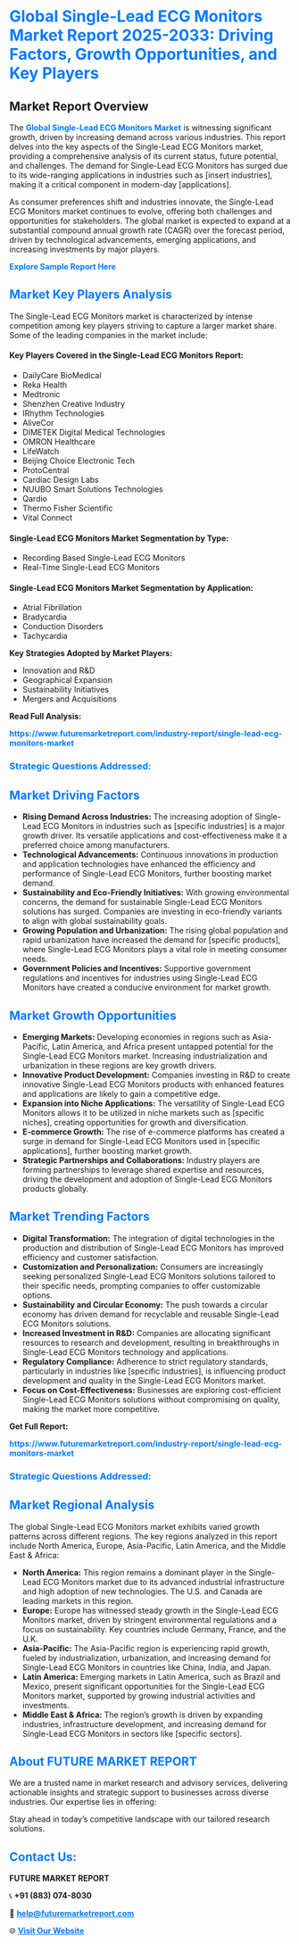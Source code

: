<h1 style="color: #007BFF;">Global Single-Lead ECG Monitors Market Report 2025-2033: Driving Factors, Growth Opportunities, and Key Players</h1>

<section id="overview">
<h2>Market Report Overview</h2>
<p>The <a href="https://www.futuremarketreport.com/industry-report/single-lead-ecg-monitors-market" style="color: #007BFF; text-decoration: none;"><strong>Global Single-Lead ECG Monitors Market</strong></a> is witnessing significant growth, driven by increasing demand across various industries. This report delves into the key aspects of the Single-Lead ECG Monitors market, providing a comprehensive analysis of its current status, future potential, and challenges. The demand for Single-Lead ECG Monitors has surged due to its wide-ranging applications in industries such as [insert industries], making it a critical component in modern-day [applications].</p>
<p>As consumer preferences shift and industries innovate, the Single-Lead ECG Monitors market continues to evolve, offering both challenges and opportunities for stakeholders. The global market is expected to expand at a substantial compound annual growth rate (CAGR) over the forecast period, driven by technological advancements, emerging applications, and increasing investments by major players.</p>
</section>

<section id="overview">
<p><a href="https://www.futuremarketreport.com/request-sample/reportId=77315" style="color: #007BFF; text-decoration: none;"><strong>Explore Sample Report Here</strong></a></p>
</section>

<section id="key-players">
<h2 style="color: #007BFF;">Market Key Players Analysis</h2>
<p>The Single-Lead ECG Monitors market is characterized by intense competition among key players striving to capture a larger market share. Some of the leading companies in the market include:</p>
<h4>Key Players Covered in the Single-Lead ECG Monitors Report:</h4>
<ul><li>DailyCare BioMedical</li><li>Reka Health</li><li>Medtronic</li><li>Shenzhen Creative Industry</li><li>IRhythm Technologies</li><li>AliveCor</li><li>DIMETEK Digital Medical Technologies</li><li>OMRON Healthcare</li><li>LifeWatch</li><li>Beijing Choice Electronic Tech</li><li>ProtoCentral</li><li>Cardiac Design Labs</li><li>NUUBO Smart Solutions Technologies</li><li>Qardio</li><li>Thermo Fisher Scientific</li><li>Vital Connect</li></ul>
<h4>Single-Lead ECG Monitors Market Segmentation by Type:</h4>
<ul><li>Recording Based Single-Lead ECG Monitors</li><li>Real-Time Single-Lead ECG Monitors</li></ul>

<h4>Single-Lead ECG Monitors Market Segmentation by Application:</h4>
<ul><li>Atrial Fibrillation</li><li>Bradycardia</li><li>Conduction Disorders</li><li>Tachycardia</li></ul>
<p><strong>Key Strategies Adopted by Market Players:</strong></p>
<ul>
<li>Innovation and R&D</li>
<li>Geographical Expansion</li>
<li>Sustainability Initiatives</li>
<li>Mergers and Acquisitions</li>
</ul>
</section>

<section>
<p><strong>Read Full Analysis: </strong></p><a href="https://www.futuremarketreport.com/industry-report/single-lead-ecg-monitors-market" style="color: #007BFF; text-decoration: none;"><strong>https://www.futuremarketreport.com/industry-report/single-lead-ecg-monitors-market</strong></a>
<h3 style="color: #007BFF;">Strategic Questions Addressed:</h3>
</section>

<section id="driving-factors">
<h2 style="color: #007BFF;">Market Driving Factors</h2>
<ul>
<li><strong>Rising Demand Across Industries:</strong> The increasing adoption of Single-Lead ECG Monitors in industries such as [specific industries] is a major growth driver. Its versatile applications and cost-effectiveness make it a preferred choice among manufacturers.</li>
<li><strong>Technological Advancements:</strong> Continuous innovations in production and application technologies have enhanced the efficiency and performance of Single-Lead ECG Monitors, further boosting market demand.</li>
<li><strong>Sustainability and Eco-Friendly Initiatives:</strong> With growing environmental concerns, the demand for sustainable Single-Lead ECG Monitors solutions has surged. Companies are investing in eco-friendly variants to align with global sustainability goals.</li>
<li><strong>Growing Population and Urbanization:</strong> The rising global population and rapid urbanization have increased the demand for [specific products], where Single-Lead ECG Monitors plays a vital role in meeting consumer needs.</li>
<li><strong>Government Policies and Incentives:</strong> Supportive government regulations and incentives for industries using Single-Lead ECG Monitors have created a conducive environment for market growth.</li>
</ul>
</section>

<section id="growth-opportunities">
<h2 style="color: #007BFF;">Market Growth Opportunities</h2>
<ul>
<li><strong>Emerging Markets:</strong> Developing economies in regions such as Asia-Pacific, Latin America, and Africa present untapped potential for the Single-Lead ECG Monitors market. Increasing industrialization and urbanization in these regions are key growth drivers.</li>
<li><strong>Innovative Product Development:</strong> Companies investing in R&D to create innovative Single-Lead ECG Monitors products with enhanced features and applications are likely to gain a competitive edge.</li>
<li><strong>Expansion into Niche Applications:</strong> The versatility of Single-Lead ECG Monitors allows it to be utilized in niche markets such as [specific niches], creating opportunities for growth and diversification.</li>
<li><strong>E-commerce Growth:</strong> The rise of e-commerce platforms has created a surge in demand for Single-Lead ECG Monitors used in [specific applications], further boosting market growth.</li>
<li><strong>Strategic Partnerships and Collaborations:</strong> Industry players are forming partnerships to leverage shared expertise and resources, driving the development and adoption of Single-Lead ECG Monitors products globally.</li>
</ul>
</section>

<section id="trending-factors">
<h2 style="color: #007BFF;">Market Trending Factors</h2>
<ul>
<li><strong>Digital Transformation:</strong> The integration of digital technologies in the production and distribution of Single-Lead ECG Monitors has improved efficiency and customer satisfaction.</li>
<li><strong>Customization and Personalization:</strong> Consumers are increasingly seeking personalized Single-Lead ECG Monitors solutions tailored to their specific needs, prompting companies to offer customizable options.</li>
<li><strong>Sustainability and Circular Economy:</strong> The push towards a circular economy has driven demand for recyclable and reusable Single-Lead ECG Monitors solutions.</li>
<li><strong>Increased Investment in R&D:</strong> Companies are allocating significant resources to research and development, resulting in breakthroughs in Single-Lead ECG Monitors technology and applications.</li>
<li><strong>Regulatory Compliance:</strong> Adherence to strict regulatory standards, particularly in industries like [specific industries], is influencing product development and quality in the Single-Lead ECG Monitors market.</li>
<li><strong>Focus on Cost-Effectiveness:</strong> Businesses are exploring cost-efficient Single-Lead ECG Monitors solutions without compromising on quality, making the market more competitive.</li>
</ul>
</section>

<section>
<p><strong>Get Full Report: </strong></p><a href="https://www.futuremarketreport.com/industry-report/single-lead-ecg-monitors-market" style="color: #007BFF; text-decoration: none;"><strong>https://www.futuremarketreport.com/industry-report/single-lead-ecg-monitors-market</strong></a>
<h3 style="color: #007BFF;">Strategic Questions Addressed:</h3>
</section>


<section id="regional-analysis">
<h2 style="color: #007BFF;">Market Regional Analysis</h2>
<p>The global Single-Lead ECG Monitors market exhibits varied growth patterns across different regions. The key regions analyzed in this report include North America, Europe, Asia-Pacific, Latin America, and the Middle East & Africa:</p>
<ul>
<li><strong>North America:</strong> This region remains a dominant player in the Single-Lead ECG Monitors market due to its advanced industrial infrastructure and high adoption of new technologies. The U.S. and Canada are leading markets in this region.</li>
<li><strong>Europe:</strong> Europe has witnessed steady growth in the Single-Lead ECG Monitors market, driven by stringent environmental regulations and a focus on sustainability. Key countries include Germany, France, and the U.K.</li>
<li><strong>Asia-Pacific:</strong> The Asia-Pacific region is experiencing rapid growth, fueled by industrialization, urbanization, and increasing demand for Single-Lead ECG Monitors in countries like China, India, and Japan.</li>
<li><strong>Latin America:</strong> Emerging markets in Latin America, such as Brazil and Mexico, present significant opportunities for the Single-Lead ECG Monitors market, supported by growing industrial activities and investments.</li>
<li><strong>Middle East & Africa:</strong> The region’s growth is driven by expanding industries, infrastructure development, and increasing demand for Single-Lead ECG Monitors in sectors like [specific sectors].</li>
</ul>
</section>

<footer>
<h2 style="color: #007BFF;">About FUTURE MARKET REPORT</h2>
<p>We are a trusted name in market research and advisory services, delivering actionable insights and strategic support to businesses across diverse industries. Our expertise lies in offering:</p>

<p>Stay ahead in today’s competitive landscape with our tailored research solutions.</p>

<h2 style="color: #007BFF;">Contact Us:</h2>
<p><strong>FUTURE MARKET REPORT</strong></p>
<p>📞 <strong>+91 (883) 074-8030</strong></p>
<p>📧 <strong><a href="mailto:help@futuremarketreport.com" style="color: #007BFF;">help@futuremarketreport.com</a></strong></p>
<p>🌐 <strong><a href="https://www.futuremarketreport.com/" style="color: #007BFF;">Visit Our Website</a></strong></p>
</footer>